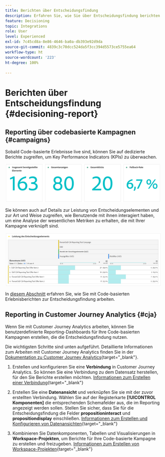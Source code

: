 ```yaml
---
title: Berichten über Entscheidungsfindung
description: Erfahren Sie, wie Sie über Entscheidungsfindung berichten.
feature: Decisioning
topic: Integrations
role: User
level: Experienced
exl-id: 7c45cd8a-8e86-4646-ba0a-db393e92d9da
source-git-commit: 4839c3c70dcc524da5f3cc394d5573ce5755ea64
workflow-type: ht
source-wordcount: '223'
ht-degree: 100%

---
```



# Berichten über Entscheidungsfindung {#decisioning-report}

## Reporting über codebasierte Kampagnen {#campaigns}

Sobald Code-basierte Erlebnisse live sind, können Sie auf dedizierte Berichte zugreifen, um Key Performance Indicators (KPIs) zu überwachen.

<!--Once code-based experiences are live, you can access dedicated reports to monitor Key Performance Indicators (KPIs) as an all-encompassing dashboard, delivering an analysis of essential metrics associated with your campaign.

This encompasses details related to the decision items performances and how users interacted with them. [Learn how to work with Code-based experience reports](../reports/campaign-global-report-cja-code.md)-->

![](../reports/assets/cja-decisioning-kpis.png)

Sie können auch auf Details zur Leistung von Entscheidungselementen und zur Art und Weise zugreifen, wie Benutzende mit ihnen interagiert haben, um eine Analyse der wesentlichen Metriken zu erhalten, die mit Ihrer Kampagne verknüpft sind.

![](../reports/assets/cja-decisioning-item-performance.png)

In [diesem Abschnitt](../reports/campaign-global-report-cja-code.md#decisioning-reporting) erfahren Sie, wie Sie mit Code-basierten Erlebnisberichten zur Entscheidungsfindung arbeiten.

## Reporting in Customer Journey Analytics {#cja}

Wenn Sie mit Customer Journey Analytics arbeiten, können Sie benutzerdefinierte Reporting-Dashboards für Ihre Code-basierten Kampagnen erstellen, die die Entscheidungsfindung nutzen.

Die wichtigsten Schritte sind unten aufgeführt. Detaillierte Informationen zum Arbeiten mit Customer Journey Analytics finden Sie in der [Dokumentation zu Customer Journey Analytics](https://experienceleague.adobe.com/de/docs/analytics-platform/using/cja-landing){target="_blank"}.

1. Erstellen und konfigurieren Sie eine **Verbindung** in Customer Journey Analytics. So können Sie eine Verbindung zu dem Datensatz herstellen, für den Sie Berichte erstellen möchten. [Informationen zum Erstellen einer Verbindung](https://experienceleague.adobe.com/de/docs/analytics-platform/using/cja-connections/create-connection){target="_blank"}

1. Erstellen Sie eine **Datenansicht** und verknüpfen Sie sie mit der zuvor erstellten Verbindung. Wählen Sie auf der Registerkarte **[!UICONTROL Komponenten]** die entsprechenden Schemafelder aus, die im Reporting angezeigt werden sollen. Stellen Sie sicher, dass Sie für die Entscheidungsfindung die Felder **propositioninteract** und **propositiondisplay** einschließen. [Informationen zum Erstellen und Konfigurieren von Datenansichten](https://experienceleague.adobe.com/de/docs/analytics-platform/using/cja-dataviews/create-dataview){target="_blank"}

1. Kombinieren Sie Datenkomponenten, Tabellen und Visualisierungen in **Workspace-Projekten**, um Berichte für Ihre Code-basierte Kampagne zu erstellen und freizugeben. [Informationen zum Erstellen von Workspace-Projekten](https://experienceleague.adobe.com/de/docs/analytics-platform/using/cja-workspace/build-workspace-project/create-projects){target="_blank"}
